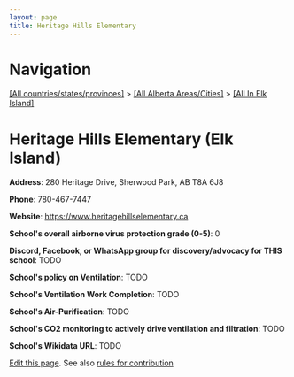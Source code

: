 ```yaml
---
layout: page
title: Heritage Hills Elementary
---
```

# Navigation

[[All countries/states/provinces]](../../..) > [[All Alberta Areas/Cities]](../..) > [[All In Elk Island]](..)

# Heritage Hills Elementary (Elk Island)

**Address**: 280 Heritage Drive, Sherwood Park, AB T8A 6J8

**Phone**: 780-467-7447

**Website**: <https://www.heritagehillselementary.ca>

**School's overall airborne virus protection grade (0-5)**: 0

**Discord, Facebook, or WhatsApp group for discovery/advocacy for THIS school**: TODO

**School's policy on Ventilation**: TODO

**School's Ventilation Work Completion**: TODO

**School's Air-Purification**: TODO

**School's CO2 monitoring to actively drive ventilation and filtration**: TODO

**School's Wikidata URL**: TODO


[Edit this page](https://github.com/ventilate-schools/AB/edit/main/./Elk_Island/Heritage_Hills_Elementary.md). See also [rules for contribution](../../../contribution-rules/)